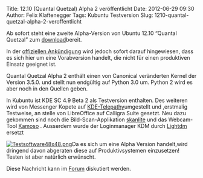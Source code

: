 Title: 12.10 (Quantal Quetzal) Alpha 2 veröffentlicht
Date: 2012-06-29 09:30
Author: Felix Klaftenegger
Tags: Kubuntu Testversion
Slug: 1210-quantal-quetzal-alpha-2-veroffentlicht

Ab sofort steht eine zweite Alpha-Version von Ubuntu 12.10 “Quantal
Quetzal” zum
[download](http://cdimage.ubuntu.com/kubuntu/releases/quantal/alpha-2/)bereit.


In der [offiziellen
Ankündigung](https://lists.ubuntu.com/archives/ubuntu-devel-announce/2012-June/000965.html)
wird jedoch sofort darauf hingewiesen, dass es sich hier um eine
Vorabversion handelt, die nicht für einen produktiven Einsatz geeignet
ist.


<!--break--><!--break-->

Quantal Quetzal Alpha 2 enthält einen von Canonical veränderten Kernel
der Version 3.5.0. und stellt nun endgültig auf Python 3.0 um. Python 2
wird es aber noch in den Quellen geben.


In Kubuntu ist KDE SC 4.9 Beta 2 als Testversion enthalten. Des weiteren
wird von Messenger Kopete auf
[KDE-Telepathy](http://community.kde.org/Real-Time_Communication_and_Collaboration)umgestellt
und ,erstmalig Testweise, an stelle von LibreOffice auf Calligra Suite
gesetzt. Neu dazu gekommen sind noch die Bild-Scan-Applikation
[skanlite](http://www.kde.org/applications/graphics/skanlite/) und das
Webcam-Tool
[Kamoso](http://kde-apps.org/content/show.php?content=111750) .
Ausserdem wurde der Loginmanager KDM durch
[Lightdm](http://www.freedesktop.org/wiki/Software/LightDMLightdm)
ersetzt



[![Testsoftware48x48.png](http://wiki.kubuntu-de.org/images/Testsoftware48x48.png)](/Datei:Testsoftware48x48.png)Da es sich um eine
Alpha Version handelt,wird dringend davon abgeraten diese auf
Produktivsystemen einzusetzen! Testen ist aber natürlich erwünscht.


Diese Nachricht kann im
[Forum](http://forum.kubuntu-de.org/index.php?board=1.0) diskutiert
werden.



